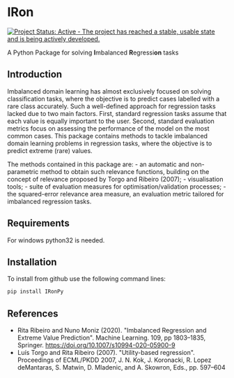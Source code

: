 
<!-- README.md is generated from README.Rmd. Please edit that file -->

IRon
====

[![Project Status: Active - The project has reached a stable, usable state and is being actively developed.](http://www.repostatus.org/badges/latest/active.svg)](http://www.repostatus.org/#active)

A Python Package for solving **I**mbalanced **R**egressi**on** tasks

Introduction
------------

Imbalanced domain learning has almost exclusively focused on solving classification tasks, where the objective is to predict cases labelled with a rare class accurately. Such a well-defined approach for regression tasks lacked due to two main factors. First, standard regression tasks assume that each value is equally important to the user. Second, standard evaluation metrics focus on assessing the performance of the model on the most common cases. This package contains methods to tackle imbalanced domain learning problems in regression tasks, where the objective is to predict extreme (rare) values.

The methods contained in this package are: - an automatic and non-parametric method to obtain such relevance functions, building on the concept of relevance proposed by Torgo and Ribeiro (2007); - visualisation tools; - suite of evaluation measures for optimisation/validation processes; - the squared-error relevance area measure, an evaluation metric tailored for imbalanced regression tasks.

Requirements
------------
For windows python32 is needed.

Installation
------------


To install from github use the following command lines:

``` r
pip install IRonPy  

```



References
----------

-   Rita Ribeiro and Nuno Moniz (2020). "Imbalanced Regression and Extreme Value Prediction". Machine Learning. 109, pp 1803–1835, Springer. https://doi.org/10.1007/s10994-020-05900-9
-   Luís Torgo and Rita Ribeiro (2007). "Utility-based regression". Proceedings of ECML/PKDD 2007, J. N. Kok, J. Koronacki, R. Lopez deMantaras, S. Matwin, D. Mladenic, and A. Skowron, Eds., pp. 597–604
